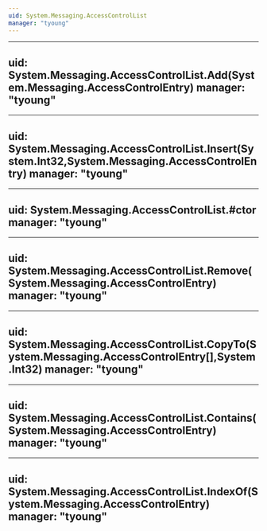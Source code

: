 ```yaml
---
uid: System.Messaging.AccessControlList
manager: "tyoung"
---
```


---
uid: System.Messaging.AccessControlList.Add(System.Messaging.AccessControlEntry)
manager: "tyoung"
---

---
uid: System.Messaging.AccessControlList.Insert(System.Int32,System.Messaging.AccessControlEntry)
manager: "tyoung"
---

---
uid: System.Messaging.AccessControlList.#ctor
manager: "tyoung"
---

---
uid: System.Messaging.AccessControlList.Remove(System.Messaging.AccessControlEntry)
manager: "tyoung"
---

---
uid: System.Messaging.AccessControlList.CopyTo(System.Messaging.AccessControlEntry[],System.Int32)
manager: "tyoung"
---

---
uid: System.Messaging.AccessControlList.Contains(System.Messaging.AccessControlEntry)
manager: "tyoung"
---

---
uid: System.Messaging.AccessControlList.IndexOf(System.Messaging.AccessControlEntry)
manager: "tyoung"
---
